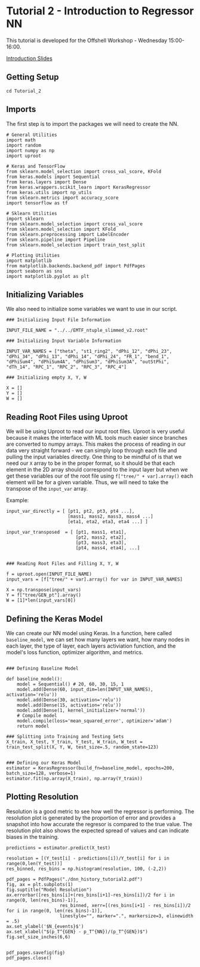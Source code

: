# Tutorial 2 - Introduction to Regressor NN
This tutorial is developed for the Offshell Workshop - Wednesday 15:00-16:00.

[Introduction Slides](https://indico.cern.ch/event/1375252/timetable/#13-machine-learning)


## Getting Setup

```
cd Tutorial_2
```

## Imports
The first step is to import the packages we will need to create the NN.
```
# General Utilities
import math
import random
import numpy as np
import uproot

# Keras and TensorFlow
from sklearn.model_selection import cross_val_score, KFold
from keras.models import Sequential
from keras.layers import Dense
from keras.wrappers.scikit_learn import KerasRegressor
from keras.utils import np_utils
from sklearn.metrics import accuracy_score
import tensorflow as tf

# Sklearn Utilities
import sklearn
from sklearn.model_selection import cross_val_score
from sklearn.model_selection import KFold
from sklearn.preprocessing import LabelEncoder
from sklearn.pipeline import Pipeline
from sklearn.model_selection import train_test_split

# Plotting Utilities
import matplotlib
from matplotlib.backends.backend_pdf import PdfPages
import seaborn as sns
import matplotlib.pyplot as plt
```
## Initializing Variables
We also need to initialize some variables we want to use in our script.

```
### Initializing Input File Information

INPUT_FILE_NAME = "../../EMTF_ntuple_slimmed_v2.root"

### Initializing Input Variable Information

INPUT_VAR_NAMES = ["theta", "st1_ring2", "dPhi_12", "dPhi_23", "dPhi_34", "dPhi_13", "dPhi_14", "dPhi_24", "FR_1", "bend_1", "dPhiSum4", "dPhiSum4A", "dPhiSum3", "dPhiSum3A", "outStPhi", "dTh_14", "RPC_1", "RPC_2", "RPC_3", "RPC_4"]

### Initializing empty X, Y, W

X = []
Y = []
W = []
```

## Reading Root Files using Uproot
We will be using Uproot to read our input root files. Uproot is very useful because it makes the interface with ML tools much easier since branches are converted to numpy arrays. This makes the process of reading in our data very straight forward - we can simply loop through each file and pulling the input variables directly. One thing to be mindful of is that we need our `X` array to be in the proper format, so it should be that each element in the 2D array should correspond to the input layer but when we get these variables our of the root file using `f["tree/" + var].array()` each element will be for a given variable. Thus, we will need to take the transpose of the `input_var` array.

Example:
```
input_var_directly = [ [pt1, pt2, pt3, pt4 ...],
                       [mass1, mass2, mass3, mass4 ...]
                       [eta1, eta2, eta3, eta4 ...] ]

input_var_transposed  = [ [pt1, mass1, eta1],
                          [pt2, mass2, eta2],
                          [pt3, mass3, eta3],
                          [pt4, mass4, eta4], ...]
```

```

### Reading Root Files and Filling X, Y, W

f = uproot.open(INPUT_FILE_NAME)
input_vars = [f["tree/" + var].array() for var in INPUT_VAR_NAMES]

X = np.transpose(input_vars)
Y = f["tree/GEN_pt"].array()
W = [1]*len(input_vars[0])
```

## Defining the Keras Model

We can create our NN model using Keras. In a function, here called `baseline_model`, we can set how many layers we want, how many nodes in each layer, the type of layer, each layers activiation function, and the model's loss function, optimizer algorithm, and metrics.

```

### Defining Baseline Model

def baseline_model():
    model = Sequential() # 20, 60, 30, 15, 1
    model.add(Dense(60, input_dim=len(INPUT_VAR_NAMES), activation='relu'))
    model.add(Dense(30, activation='relu'))
    model.add(Dense(15, activation='relu'))
    model.add(Dense(1, kernel_initializer='normal'))
    # Compile model
    model.compile(loss='mean_squared_error', optimizer='adam')
    return model

### Splitting into Training and Testing Sets
X_train, X_test, Y_train, Y_test, W_train, W_test = train_test_split(X, Y, W, test_size=.5, random_state=123)


### Defining our Keras Model
estimator = KerasRegressor(build_fn=baseline_model, epochs=200, batch_size=128, verbose=1)
estimator.fit(np.array(X_train), np.array(Y_train))
```

## Plotting Resolution
Resolution is a good metric to see how well the regressor is performing. The resolution plot is generated by the proportion of error and provides a snapshot into how accurate the regresor is compared to the true value. The resolution plot also shows the expected spread of values and can indicate biases in the training.

```
predictions = estimator.predict(X_test)

resolution = [(Y_test[i] - predictions[i])/Y_test[i] for i in range(0,len(Y_test))]
res_binned, res_bins = np.histogram(resolution, 100, (-2,2))

pdf_pages = PdfPages("./dnn_history_tutorial2.pdf")
fig, ax = plt.subplots(1)
fig.suptitle("Model Resolution")
ax.errorbar([res_bins[i]+(res_bins[i+1]-res_bins[i])/2 for i in range(0, len(res_bins)-1)],
                    res_binned, xerr=[(res_bins[i+1] - res_bins[i])/2 for i in range(0, len(res_bins)-1)],
                    linestyle="", marker=".", markersize=3, elinewidth = .5)
ax.set_ylabel('$N_{events}$')
ax.set_xlabel("$(p_T^{GEN} - p_T^{NN})/(p_T^{GEN})$")
fig.set_size_inches(6,6)


pdf_pages.savefig(fig)
pdf_pages.close()
```


